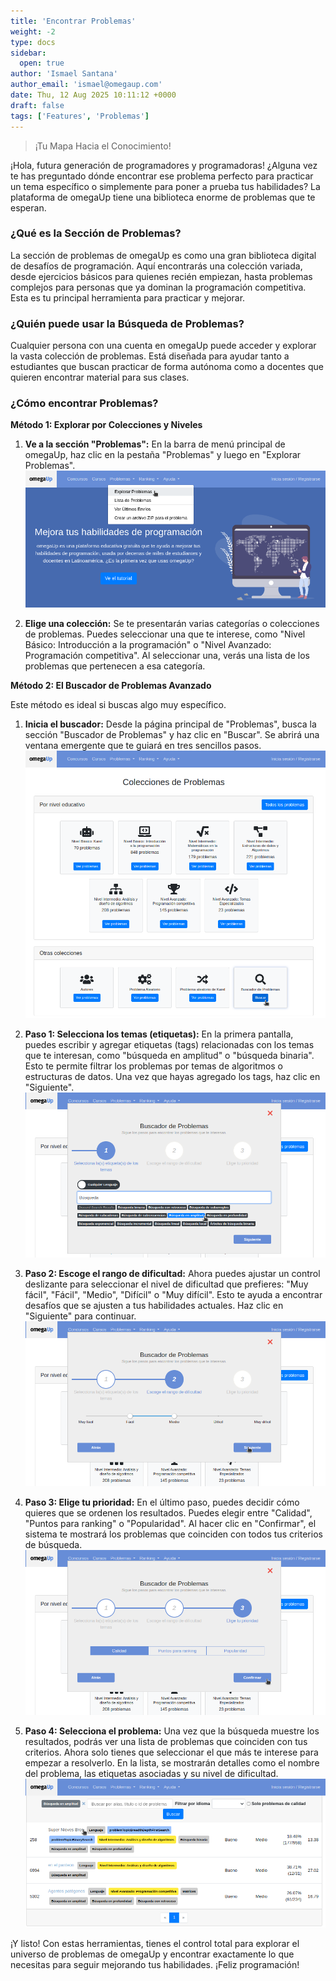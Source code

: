 ```yaml
---
title: 'Encontrar Problemas'
weight: -2
type: docs
sidebar:
  open: true
author: 'Ismael Santana'
author_email: 'ismael@omegaup.com'
date: Thu, 12 Aug 2025 10:11:12 +0000
draft: false
tags: ['Features', 'Problemas']
---
```


> ¡Tu Mapa Hacia el Conocimiento!

¡Hola, futura generación de programadores y programadoras! ¿Alguna vez te has preguntado dónde encontrar ese problema perfecto para practicar un tema específico o simplemente para poner a prueba tus habilidades? La plataforma de omegaUp tiene una biblioteca enorme de problemas que te esperan.


### ¿Qué es la Sección de Problemas?

La sección de problemas de omegaUp es como una gran biblioteca digital de desafíos de programación. Aquí encontrarás una colección variada, desde ejercicios básicos para quienes recién empiezan, hasta problemas complejos para personas que ya dominan la programación competitiva. Esta es tu principal herramienta para practicar y mejorar.

### ¿Quién puede usar la Búsqueda de Problemas?

Cualquier persona con una cuenta en omegaUp puede acceder y explorar la vasta colección de problemas. Está diseñada para ayudar tanto a estudiantes que buscan practicar de forma autónoma como a docentes que quieren encontrar material para sus clases.

### ¿Cómo encontrar Problemas?

**Método 1: Explorar por Colecciones y Niveles**

1.  **Ve a la sección "Problemas":** En la barra de menú principal de omegaUp, haz clic en la pestaña "Problemas" y luego en "Explorar Problemas". ![(Imagen 1)](/images/problema-encontrar-1.png)

2.  **Elige una colección:** Se te presentarán varias categorías o colecciones de problemas. Puedes seleccionar una que te interese, como "Nivel Básico: Introducción a la programación" o "Nivel Avanzado: Programación competitiva". Al seleccionar una, verás una lista de los problemas que pertenecen a esa categoría.

**Método 2: El Buscador de Problemas Avanzado**

Este método es ideal si buscas algo muy específico.

1.  **Inicia el buscador:** Desde la página principal de "Problemas", busca la sección "Buscador de Problemas" y haz clic en "Buscar". Se abrirá una ventana emergente que te guiará en tres sencillos pasos. ![(Imagen 2)](/images/problema-encontrar-2.png)

2.  **Paso 1: Selecciona los temas (etiquetas):** En la primera pantalla, puedes escribir y agregar etiquetas (tags) relacionadas con los temas que te interesan, como "búsqueda en amplitud" o "búsqueda binaria". Esto te permite filtrar los problemas por temas de algoritmos o estructuras de datos. Una vez que hayas agregado los tags, haz clic en "Siguiente".  ![(Imagen 3)](/images/problema-encontrar-3.png)

3.  **Paso 2: Escoge el rango de dificultad:** Ahora puedes ajustar un control deslizante para seleccionar el nivel de dificultad que prefieres: "Muy fácil", "Fácil", "Medio", "Difícil" o "Muy difícil". Esto te ayuda a encontrar desafíos que se ajusten a tus habilidades actuales. Haz clic en "Siguiente" para continuar. ![(Imagen 4)](/images/problema-encontrar-4.png)

4.  **Paso 3: Elige tu prioridad:** En el último paso, puedes decidir cómo quieres que se ordenen los resultados. Puedes elegir entre "Calidad", "Puntos para ranking" o "Popularidad". Al hacer clic en "Confirmar", el sistema te mostrará los problemas que coinciden con todos tus criterios de búsqueda. ![(Imagen 5)](/images/problema-encontrar-5.png)

5.    **Paso 4: Selecciona el problema:** Una vez que la búsqueda muestre los resultados, podrás ver una lista de problemas que coinciden con tus criterios. Ahora solo tienes que seleccionar el que más te interese para empezar a resolverlo. En la lista, se mostrarán detalles como el nombre del problema, las etiquetas asociadas y su nivel de dificultad. ![(Imagen 6)](/images/problema-encontrar-6.png)

¡Y listo! Con estas herramientas, tienes el control total para explorar el universo de problemas de omegaUp y encontrar exactamente lo que necesitas para seguir mejorando tus habilidades. ¡Feliz programación!
